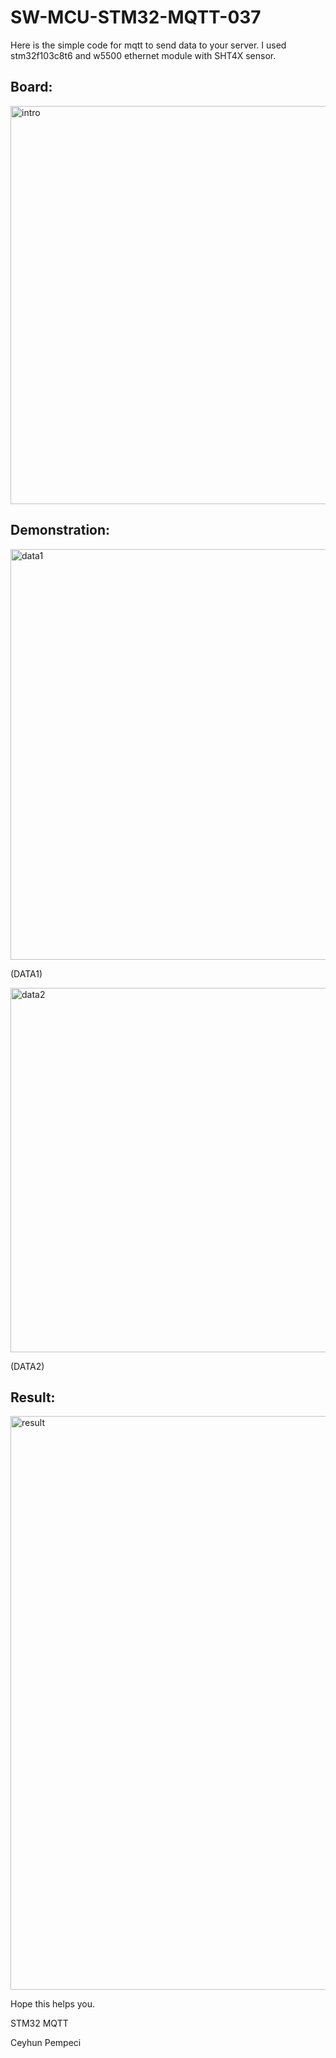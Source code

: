 # SW-MCU-STM32-MQTT-037

Here is the simple code for mqtt to send data to your server. I used stm32f103c8t6 and w5500 ethernet module with SHT4X sensor.

## Board:

<img width="637" alt="intro" src="https://github.com/user-attachments/assets/9dc974e1-8d14-4d60-a523-a3b02758a9c5" />

## Demonstration:

<img width="657" alt="data1" src="https://github.com/user-attachments/assets/6c74d53a-6843-4d35-b9dc-1448c3cbc95c" />

(DATA1)

<img width="583" alt="data2" src="https://github.com/user-attachments/assets/e399cb9e-0924-4f90-86c5-b98cd1b26745" />

(DATA2)

## Result:

<img width="918" alt="result" src="https://github.com/user-attachments/assets/2754511f-0c58-4562-9935-d98bb77c06d5" />

Hope this helps you.

STM32 MQTT

Ceyhun Pempeci
